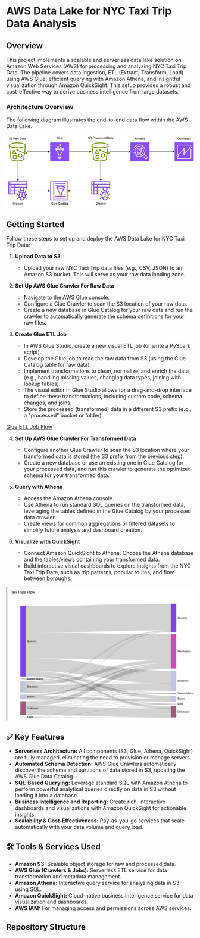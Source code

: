 # AWS Data Lake for NYC Taxi Trip Data Analysis

## Overview

This project implements a scalable and serverless data lake solution on Amazon Web Services (AWS) for processing and analyzing NYC Taxi Trip Data. The pipeline covers data ingestion, ETL (Extract, Transform, Load) using AWS Glue, efficient querying with Amazon Athena, and insightful visualization through Amazon QuickSight. This setup provides a robust and cost-effective way to derive business intelligence from large datasets.

### Architecture Overview

The following diagram illustrates the end-to-end data flow within the AWS Data Lake.

![AWS Data Lake Architecture](https://github.com/Ayushs10/AWS_Serverless_datalake/blob/main/AWSDataLake.jpg)

## Getting Started

Follow these steps to set up and deploy the AWS Data Lake for NYC Taxi Trip Data:

1.  **Upload Data to S3**
    * Upload your raw NYC Taxi Trip data files (e.g., CSV, JSON) to an Amazon S3 bucket. This will serve as your raw data landing zone.

2.  **Set Up AWS Glue Crawler For Raw Data**
    * Navigate to the AWS Glue console.
    * Configure a Glue Crawler to scan the S3 location of your raw data.
    * Create a new database in Glue Catalog for your raw data and run the crawler to automatically generate the schema definitions for your raw files.

3.  **Create Glue ETL Job**
    * In AWS Glue Studio, create a new visual ETL job (or write a PySpark script).
    * Develop the Glue job to read the raw data from S3 (using the Glue Catalog table for raw data).
    * Implement transformations to clean, normalize, and enrich the data (e.g., handling missing values, changing data types, joining with lookup tables).
    * The visual editor in Glue Studio allows for a drag-and-drop interface to define these transformations, including custom code, schema changes, and joins.
    * Store the processed (transformed) data in a different S3 prefix (e.g., a "processed" bucket or folder).

   [Glue ETL Job Flow](https://github.com/Ayushs10/AWS_Serverless_datalake/blob/main/flow.png) 

4.  **Set Up AWS Glue Crawler For Transformed Data**
    * Configure another Glue Crawler to scan the S3 location where your transformed data is stored (the S3 prefix from the previous step).
    * Create a new database or use an existing one in Glue Catalog for your processed data, and run this crawler to generate the optimized schema for your transformed data.

5.  **Query with Athena**
    * Access the Amazon Athena console.
    * Use Athena to run standard SQL queries on the transformed data, leveraging the tables defined in the Glue Catalog by your processed data crawler.
    * Create views for common aggregations or filtered datasets to simplify future analysis and dashboard creation.

6.  **Visualize with QuickSight**
    * Connect Amazon QuickSight to Athena. Choose the Athena database and the tables/views containing your transformed data.
    * Build interactive visual dashboards to explore insights from the NYC Taxi Trip Data, such as trip patterns, popular routes, and flow between boroughs. 

  ![QuickSight Taxi Trips Flow Dashboard](https://github.com/Ayushs10/AWS_Serverless_datalake/blob/main/quicksight.png) 

## ✅ Key Features

* **Serverless Architecture:** All components (S3, Glue, Athena, QuickSight) are fully managed, eliminating the need to provision or manage servers.
* **Automated Schema Detection:** AWS Glue Crawlers automatically discover the schema and partitions of data stored in S3, updating the AWS Glue Data Catalog.
* **SQL-Based Querying:** Leverage standard SQL with Amazon Athena to perform powerful analytical queries directly on data in S3 without loading it into a database.
* **Business Intelligence and Reporting:** Create rich, interactive dashboards and visualizations with Amazon QuickSight for actionable insights.
* **Scalability & Cost-Effectiveness:** Pay-as-you-go services that scale automatically with your data volume and query load.

## 🛠️ Tools & Services Used

* **Amazon S3:** Scalable object storage for raw and processed data.
* **AWS Glue (Crawlers & Jobs):** Serverless ETL service for data transformation and metadata management. 
* **Amazon Athena:** Interactive query service for analyzing data in S3 using SQL.
* **Amazon QuickSight:** Cloud-native business intelligence service for data visualization and dashboards.
* **AWS IAM:** For managing access and permissions across AWS services.

## Repository Structure
